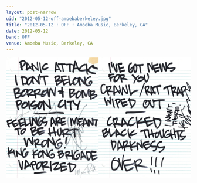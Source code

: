 ```yaml
---
layout: post-narrow
uid: "2012-05-12-off-amoebaberkeley.jpg"
title: "2012-05-12 : OFF : Amoeba Music, Berkeley, CA"
date: 2012-05-12
band: OFF
venue: Amoeba Music, Berkeley, CA
---
```


<div class="showcase">
  <img src="/img/2012/05/20120512-OFF-AmoebaBerkeley.jpg" alt="2012-05-12-off-amoebaberkeley.jpg">
</div>
